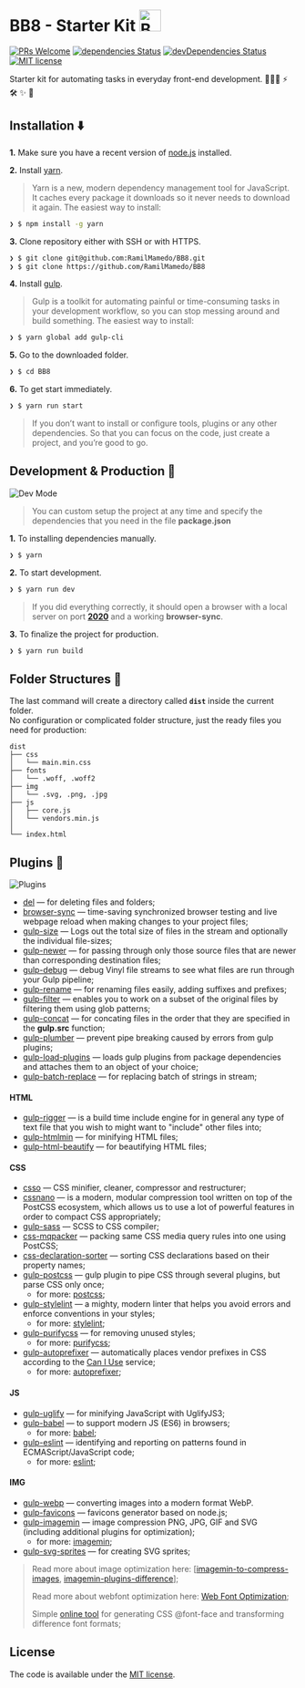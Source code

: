 # BB8 - Starter Kit <img src="https://user-images.githubusercontent.com/38986496/54271996-20433180-459c-11e9-8ba1-198fa1147ef4.png" alt="BB8" width="38" height="38"/>

[![PRs Welcome](https://img.shields.io/badge/PRs-welcome-green.svg)](https://github.com/RamilMamedo/bb8/pulls)
[![dependencies Status](https://david-dm.org/RamilMamedo/bb8/status.svg)](https://david-dm.org/RamilMamedo/bb8)
[![devDependencies Status](https://david-dm.org/RamilMamedo/bb8/dev-status.svg)](https://david-dm.org/RamilMamedo/bb8?type=dev)
[![MIT license](https://img.shields.io/badge/License-MIT-blue.svg)](https://lbesson.mit-license.org/)


Starter kit for automating tasks in everyday front-end development. 👨🏻‍💻 ⚡️ 🛠  ✨ 🤖

## Installation ⬇️

**1.** Make sure you have a recent version of [node.js](https://nodejs.org/en/) installed.

**2.** Install  [yarn](https://yarnpkg.com/en/docs/install).

> Yarn is a new, modern dependency management tool for JavaScript. It caches every package it downloads so it never needs to download it again. The easiest way to install:

```bash
❯ $ npm install -g yarn
```

**3.** Clone repository either with SSH or with HTTPS.

```bash
❯ $ git clone git@github.com:RamilMamedo/BB8.git
❯ $ git clone https://github.com/RamilMamedo/BB8
```

**4.** Install [gulp](https://gulpjs.com/).

> Gulp is a toolkit for automating painful or time-consuming tasks in your development workflow, so you can stop messing around and build something. The easiest way to install:

```bash
❯ $ yarn global add gulp-cli
```

**5.** Go to the downloaded folder.

```bash
❯ $ cd BB8
```

**6.** To get start immediately.

```bash
❯ $ yarn run start
```
> If you don’t want to install or configure tools, plugins or any other dependencies. So that you can focus on the code, just create a project, and you’re good to go.

## Development & Production 🚀

![Dev Mode](https://user-images.githubusercontent.com/38986496/54272233-aeb7b300-459c-11e9-8eeb-82c21ca5fb62.png)

> You can custom setup the project at any time and specify the dependencies that you need in the file **package.json**

**1.**  To installing dependencies manually.

```bash
❯ $ yarn
```

**2.** To start development.

```bash
❯ $ yarn run dev
```
> If you did everything correctly, it should open a browser with a local server on port **[2020](http://localhost:2020)** and a working **browser-sync**.

**3.** To finalize the project for production.

```bash
❯ $ yarn run build
```

## Folder Structures 📂

The last command will create a directory called **`dist`** inside the current folder.<br>
No configuration or complicated folder structure, just the ready files you need for production:

```
dist
├── css
│   └── main.min.css
├── fonts
│   └── .woff, .woff2
├── img
│   └── .svg, .png, .jpg
├── js
│   ├── core.js
│   └── vendors.min.js
│
└── index.html
```

## Plugins 🔌

![Plugins](https://user-images.githubusercontent.com/38986496/54272234-aeb7b300-459c-11e9-9547-9633ec15e51c.png)

- [del](https://www.npmjs.com/package/del) — for deleting files and folders;
- [browser-sync](https://browsersync.io/docs/gulp) — time-saving synchronized browser testing and live webpage reload when making changes to your project files;
- [gulp-size](https://www.npmjs.com/package/gulp-size) — Logs out the total size of files in the stream and optionally the individual file-sizes;
- [gulp-newer](https://www.npmjs.com/package/gulp-newer) — for passing through only those source files that are newer than corresponding destination files;
- [gulp-debug](https://www.npmjs.com/package/gulp-debug) — debug Vinyl file streams to see what files are run through your Gulp pipeline;
- [gulp-rename](https://www.npmjs.com/package/gulp-rename) — for renaming files easily, adding suffixes and prefixes;
- [gulp-filter](https://www.npmjs.com/package/gulp-filter) — enables you to work on a subset of the original files by filtering them using glob patterns;
- [gulp-concat](https://www.npmjs.com/package/gulp-concat) — for concating files in the order that they are specified in the **gulp.src** function;
- [gulp-plumber](https://www.npmjs.com/package/gulp-plumber) — prevent pipe breaking caused by errors from gulp plugins;
- [gulp-load-plugins](https://www.npmjs.com/package/gulp-load-plugins) — loads gulp plugins from package dependencies and attaches them to an object of your choice;
- [gulp-batch-replace](https://www.npmjs.com/package/gulp-batch-replace) — for replacing batch of strings in stream;

#### HTML
- [gulp-rigger](https://www.npmjs.com/package/gulp-rigger) — is a build time include engine for in general any type of text file that you wish to might want to "include" other files into;
- [gulp-htmlmin](https://www.npmjs.com/package/gulp-htmlmin) — for minifying HTML files;
- [gulp-html-beautify](https://www.npmjs.com/package/gulp-html-beautify) — for beautifying HTML files;

#### CSS
- [csso](https://www.npmjs.com/package/csso) —  CSS minifier, cleaner, compressor and restructurer;
- [cssnano](https://www.npmjs.com/package/cssnano) — is a modern, modular compression tool written on top of the PostCSS ecosystem, which allows us to use a lot of powerful features in order to compact CSS appropriately;
- [gulp-sass](https://www.npmjs.com/package/gulp-sass) — SCSS to CSS compiler;
- [css-mqpacker](https://www.npmjs.com/package/css-mqpacker) — packing same CSS media query rules into one using PostCSS;
- [css-declaration-sorter](https://www.npmjs.com/package/css-declaration-sorter) — sorting CSS declarations based on their property names;
- [gulp-postcss](https://www.npmjs.com/package/gulp-postcss) — gulp plugin to pipe CSS through several plugins, but parse CSS only once;
  - for more: [postcss](https://github.com/postcss/postcss);
- [gulp-stylelint](https://www.npmjs.com/package/gulp-stylelint) — a mighty, modern linter that helps you avoid errors and enforce conventions in your styles;
  - for more: [stylelint](https://stylelint.io/);
- [gulp-purifycss](https://www.npmjs.com/package/gulp-purifycss) — for removing unused styles;
  - for more: [purifycss](https://github.com/purifycss/purifycss);
- [gulp-autoprefixer](https://www.npmjs.com/package/gulp-autoprefixer) — automatically places vendor prefixes in CSS according to the [Can I Use](https://caniuse.com/) service;
  - for more: [autoprefixer](https://github.com/postcss/autoprefixer/);

#### JS
- [gulp-uglify](https://www.npmjs.com/package/gulp-uglify) — for minifying JavaScript with UglifyJS3;
- [gulp-babel](https://www.npmjs.com/package/gulp-babel) — to support modern JS (ES6) in browsers;
  - for more: [babel](https://babeljs.io/);
- [gulp-eslint](https://www.npmjs.com/package/gulp-eslint) — identifying and reporting on patterns found in ECMAScript/JavaScript code;
  - for more: [eslint](https://eslint.org/);

#### IMG
- [gulp-webp](https://www.npmjs.com/package/gulp-webp) — converting images into a modern format WebP.
- [gulp-favicons](https://github.com/evilebottnawi/favicons) — favicons generator based on node.js;
- [gulp-imagemin](https://www.npmjs.com/package/gulp-imagemin) — image compression PNG, JPG, GIF and SVG (including additional plugins for optimization);
  - for more: [imagemin](https://github.com/imagemin/imagemin);
- [gulp-svg-sprites](https://www.npmjs.com/package/gulp-svg-sprites) — for creating SVG sprites;

> Read more about image optimization here: [[imagemin-to-compress-images](https://web.dev/fast/use-imagemin-to-compress-images), [imagemin-plugins-difference](http://pointlessramblings.com/posts/pngquant_vs_pngcrush_vs_optipng_vs_pngnq)];
>
> Read more about webfont optimization here: [Web Font Optimization](https://developers.google.com/web/fundamentals/performance/optimizing-content-efficiency/webfont-optimization);
>
> Simple [online tool](https://transfonter.org/) for generating CSS @font-face and transforming difference font formats;

## License

The code is available under the [MIT license](https://github.com/RamilMamedo/BB8/blob/master/LICENCE).
